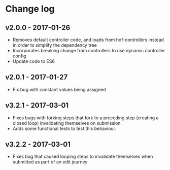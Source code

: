# Change log

## v2.0.0 - 2017-01-26

* Removes default controller code, and loads from hof-controllers instead in order to simplify the dependency tree
* Incorporates breaking change from controllers to use dynamic controller config
* Update code to ES6

## v2.0.1 - 2017-01-27

* Fix bug with constant values being assigned

## v3.2.1 - 2017-03-01

* Fixes bugs with forking steps that fork to a preceding step (creating a closed loop) invalidating themselves on submission.
* Adds some functional tests to test this behaviour.

## v3.2.2 - 2017-03-01

* Fixes bug that caused looping steps to invalidate themselves when submitted as part of an edit journey
